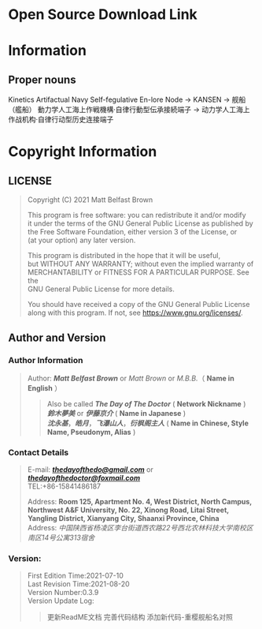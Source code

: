 # Open Source Download Link 

# Information 

## Proper nouns 
Kinetics Artifactual Navy Self-fegulative En-lore Node -> KANSEN -> 舰船（艦船）
動力学人工海上作戦機構·自律行動型伝承接続端子 -> 动力学人工海上作战机构·自律行动型历史连接端子 

# Copyright Information 

## LICENSE 
> Copyright (C) 2021  Matt Belfast Brown  
>   
> This program is free software: you can redistribute it and/or modify  
> it under the terms of the GNU General Public License as published by  
> the Free Software Foundation, either version 3 of the License, or  
> (at your option) any later version.  
>    
> This program is distributed in the hope that it will be useful,  
> but WITHOUT ANY WARRANTY; without even the implied warranty of  
> MERCHANTABILITY or FITNESS FOR A PARTICULAR PURPOSE.  See the  
> GNU General Public License for more details.  
>   
> You should have received a copy of the GNU General Public License  
> along with this program.  If not, see <https://www.gnu.org/licenses/>.  

## Author and Version

### Author Information 
> Author: ***Matt Belfast Brown*** or *Matt Brown* or *M.B.B.*（ **Name in English** ）  
>> Also be called ***The Day of The Doctor*** ( **Network Nickname** )  
>> ***鈴木夢美*** or ***伊藤京介*** ( **Name in Japanese** )  
>> ***沈永基***，***皓月***，***飞瀑山人***，***衍枫阁主人*** ( **Name in Chinese, Style Name, Pseudonym, Alias** ) 
    
### Contact Details 
> E-mail: ***thedayofthedo@gmail.com*** or ***thedayofthedoctor@foxmail.com***   
> TEL:\+86-15841486187 
>  
> Address: **Room 125, Apartment No. 4, West District, North Campus, Northwest A&F University, No. 22, Xinong Road, Litai Street, Yangling District, Xianyang City, Shaanxi Province, China**  
> Address: *中国陕西省杨凌区李台街道西农路22号西北农林科技大学南校区南区14号公寓313宿舍*  
   
### Version:  
> First Edition Time:2021-07-10  
> Last Revision Time:2021-08-20  
> Version Number:0.3.9  
> Version Update Log:
>> 更新ReadME文档 
>> 完善代码结构 
>> 添加新代码-重樱舰船名对照